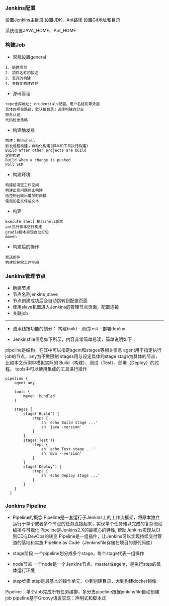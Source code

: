 ### Jenkins配置
设置Jenkins主目录
设置JDK、Ant路径
设置Git地址和目录


系统设置JAVA_HOME、Ant_HOME

### 构建Job
- 常规设置general
```
1. 新建项目
2. 项目名称和描述
3. 丢弃的构建
4. 参数化构建过程
```

- 源码管理
```
repo仓库地址; credentials配置，用户名秘钥等凭据
具体的项目路径，默认根目录；选择构建的分支
额外认证
代码检出策略
```

- 构建触发器
```
构建：执行shell
触发远程构建；自动化构建(脚本和工具执行构建)
Build after other projects are build
定时构建
Build when a change is pushed
Poll SCM
```

- 构建环境
```
构建前清空工作空间
构建出现问题终止构建
给控制台输出增加时间戳
使用加密文件或文本
```

- 构建
```
Execute shell 执行shell脚本
ant执行脚本进行构建
gradle脚本实现自动打包
maven
```

- 构建后的操作
```
发送邮件
构建后删除工作空间
```


### Jenkins管理节点
- 新建节点
- 节点名称jenkins_slave
- 节点创建成功后会自动跳转到配置页面
- 使用slave机器进入Jenkins的管理节点页面，配置连接
- 关联job



---
- 流水线按功能的划分：
构建build - 测试test - 部署deploy

- Jenkinsfile信息如下所示，内容非常简单易读，简单说明如下：

pipeline是结构，在其中可以指定agent和stages等相关信息
agent用于指定执行job的节点，any为不做限制
stages用与设定具体的stage
stage为具体的节点，比如本文示例中模拟实际的 Build（构建）、测试（Test）、部署（Deploy）的过程。
tools中可以使用集成的工具进行操作

```
pipeline {
    agent any

    tools {
        maven 'bundled'
    }

    stages {
        stage('Build') {
            steps {
                sh 'echo Build stage ...'
                sh 'java -version'
            }
        }
        stage('Test'){
            steps {
                sh 'echo Test stage ...'
                sh 'mvn --version'
            }
        }
        stage('Deploy') {
            steps {
                sh 'echo Deploy stage ...'
            }
        }
    }
  }

```

### Jenkins Pipeline
- Pipeline的概念
Pipeline是一套运行于Jenkins上的工作流框架，将原本独立运行于单个或者多个节点的任务连接起来，实现单个任务难以完成的复杂流程编排与可视化
Pipeline是Jenkins2.X的最核心的特性, 帮助Jenkins实现从CI到CD与DevOps的转变
Pipeline是一组插件，让Jenkins可以实现持续交付管道的落地和实施
Pipeline as Code（Jenkinsfile存储在项目的源代码库）

- stage阶段
一个pipeline划分成多个stage，每个stage代表一组操作

- node节点
一个node是一个Jenkins节点，master或agent，是执行step的具体运行环境

- step步骤
step是最基本的操作单元，小到创建目录，大到构建docker镜像

Pipeline：单个Job完成所有任务编排，多分支pipeline跟据jenkinsfile自动创建job
pipeline基于Groovy语言实现：声明式和脚本式


